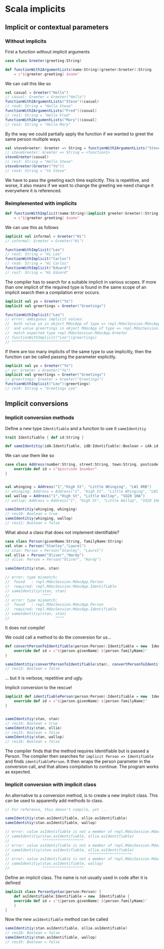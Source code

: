 # Scala implicits

## Implicit or contextual parameters

### Without implicits
First a function without implicit arguments

```scala
case class Greeter(greeting:String)

def functionWith2ArgumentLists(name:String)(greeter:Greeter):String 
    = s"${greeter.greeting} $name"
```

We can call this like so

```scala
val casual = Greeter("Hello")
// casual: Greeter = Greeter("Hello")
functionWith2ArgumentLists("Steve")(casual)
// res0: String = "Hello Steve"
functionWith2ArgumentLists("Fred")(casual)
// res1: String = "Hello Fred"
functionWith2ArgumentLists("Mary")(casual)
// res2: String = "Hello Mary"
```
By the way we could partially apply the function if we wanted to greet the same person multiple ways
```scala
val steveGreeter: Greeter => String = functionWith2ArgumentLists("Steve")
// steveGreeter: Greeter => String = <function1>
steveGreeter(casual)
// res3: String = "Hello Steve"
steveGreeter(Greeter("Yo"))
// res4: String = "Yo Steve"
```

We have to pass the greeting each time explicitly. 
This is repetitive, and worse, it also means if we want to change the greeting we need change it everywhere it is referenced.

### Reimplemented with implicits
```scala
def functionWithImplicit(name:String)(implicit greeter:Greeter):String 
    = s"${greeter.greeting} $name"
```

We can use this as follows

```scala
implicit val informal = Greeter("Hi")
// informal: Greeter = Greeter("Hi")

functionWithImplicit("Leo")
// res5: String = "Hi Leo"
functionWithImplicit("Carlos")
// res6: String = "Hi Carlos"
functionWithImplicit("Eduard")
// res7: String = "Hi Eduard"
```
The compiler has to search for a suitable implicit in various scopes.
If more than one implicit of the required type is found in the same scope of an implicit search then a compilation error occurs.

```scala
implicit val yo = Greeter("Yo")
implicit val greertings = Greeter("Greetings")

functionWithImplicit("Leo")
// error: ambiguous implicit values:
//  both value yo in object MdocApp of type => repl.MdocSession.MdocApp.Greeter
//  and value greertings in object MdocApp of type => repl.MdocSession.MdocApp.Greeter
//  match expected type repl.MdocSession.MdocApp.Greeter
// functionWithImplicit("Leo")(greertings)
// ^^^^^^^^^^^^^^^^^^^^^^^^^^^
```
If there are too many implicits of the same type to use implicitly, 
then the function can be called passing the parameter explicitly.
```scala
implicit val yo = Greeter("Yo")
// yo: Greeter = Greeter("Yo")
implicit val greertings = Greeter("Greetings")
// greertings: Greeter = Greeter("Greetings")
functionWithImplicit("Leo")(greertings)
// res9: String = "Greetings Leo"
```

## Implicit conversions

### Implicit conversion methods
Define a new type `Identifiable` and a function to use it `sameIdentitiy` 
```scala
trait Identifiable { def id:String }

def sameIdentitiy(idA:Identifiable, idB:Identifiable):Boolean = idA.id == idB.id
```

We can use them like so

```scala
case class Address(number:String, street:String, town:String, postcode:String)  extends Identifiable {
    override def id = s"$postcode $number"
}


val whinging = Address("1","High St", "Little Whinging", "LW1 0RB")
// whinging: Address = Address("1", "High St", "Little Whinging", "LW1 0RB")
val wallop = Address("1","High St", "Little Wallop", "SO20 1HA")
// wallop: Address = Address("1", "High St", "Little Wallop", "SO20 1HA")

sameIdentitiy(whinging, whinging)
// res10: Boolean = true
sameIdentitiy(whinging, wallop)
// res11: Boolean = false
```

What about a class that does not implement identifiable?
```scala
case class Person(givenName:String, familyName:String)
val stan = Person("Stanley","Laurel")
// stan: Person = Person("Stanley", "Laurel")
val ollie = Person("Oliver","Hardy")
// ollie: Person = Person("Oliver", "Hardy")
```

```scala
sameIdentitiy(stan, stan)

// error: type mismatch;
//  found   : repl.MdocSession.MdocApp.Person
//  required: repl.MdocSession.MdocApp.Identifiable
// sameIdentitiy(stan, stan)
//               ^^^^
// error: type mismatch;
//  found   : repl.MdocSession.MdocApp.Person
//  required: repl.MdocSession.MdocApp.Identifiable
// sameIdentitiy(stan, stan)
//                     ^^^^
```
It does not compile!

We could call a method to do the conversion for us...
```scala
def convertPersonToIdentifiable(person:Person):Identifiable = new  Identifiable {
    override def id = s"${person.givenName} ${person.familyName}"
}

sameIdentitiy(convertPersonToIdentifiable(stan), convertPersonToIdentifiable(ollie))
// res13: Boolean = false
```
... but it is verbose, repetitive and ugly.

Implicit conversion to the rescue!

```scala
implicit def identifiablePerson(person:Person):Identifiable = new  Identifiable {
    override def id = s"${person.givenName} ${person.familyName}"
}


sameIdentitiy(stan, stan)
// res14: Boolean = true
sameIdentitiy(stan, ollie)
// res15: Boolean = false
sameIdentitiy(stan, wallop)
// res16: Boolean = false
```
The compiler finds that the method requires Identifiable but is passed a Person.
The compiler then searches for `implicit Person => Identifiable` and finds `identifiablePerson`. 
It then wraps the person parameter in the conversion call, and that allows compilation to continue.
The program works as expected.

### Implicit conversion with implicit class
An alternative to a conversion method, is to create a new implicit class.
This can be used to apparently add methods to class. 

```scala
// For reference, this doesn't compile, yet ...

sameIdentitiy(stan.asIdentifiable, ollie.asIdentifiable)
sameIdentitiy(stan.asIdentifiable, wallop)

// error: value asIdentifiable is not a member of repl.MdocSession.MdocApp.Person
// sameIdentitiy(stan.asIdentifiable, ollie.asIdentifiable)
//               ^^^^^^^^^^^^^^^^^^^
// error: value asIdentifiable is not a member of repl.MdocSession.MdocApp.Person
// sameIdentitiy(stan.asIdentifiable, ollie.asIdentifiable)
//                                    ^^^^^^^^^^^^^^^^^^^^
// error: value asIdentifiable is not a member of repl.MdocSession.MdocApp.Person
// sameIdentitiy(stan.asIdentifiable, wallop)
//               ^^^^^^^^^^^^^^^^^^^
```
Define an implicit class. The name is not usually used in code after it is defined
```scala
implicit class PersonSyntax(person:Person) {
    def asIdentifiable:Identifiable = new  Identifiable {
    override def id = s"${person.givenName} ${person.familyName}"
    } 
}
```

Now the new `asIdentifiable` method can be called
```scala
sameIdentitiy(stan.asIdentifiable, ollie.asIdentifiable)
// res18: Boolean = false
sameIdentitiy(stan.asIdentifiable, wallop)
// res19: Boolean = false
```

